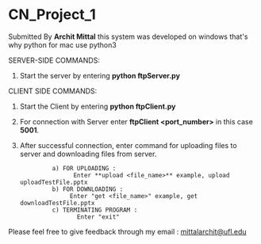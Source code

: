 # CN_Project_1
Submitted By **Archit Mittal**
this system was developed on windows that's why python for mac use python3

SERVER-SIDE COMMANDS:
 1. Start the server by entering **python ftpServer.py**

 CLIENT SIDE COMMANDS: 
 1. Start the Client by entering **python ftpClient.py** 
 2. For connection with Server enter **ftpClient <port_number>** in this case **5001**.
 3. After successful connection, enter command for uploading files to server and downloading files from server.
           
                 a) FOR UPLOADING :
                       Enter **upload <file_name>** example, upload uploadTestFile.pptx
                 b) FOR DOWNLOADING : 
                      Enter "get <file_name>" example, get downloadTestFile.pptx
                 c) TERMINATING PROGRAM :
                        Enter "exit"

Please feel free to give feedback through my email : mittalarchit@ufl.edu
